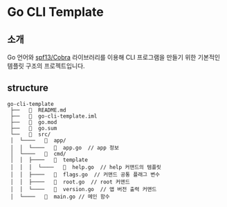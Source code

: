 # Go CLI Template

## 소개

Go 언어와 [spf13/Cobra](https://github.com/spf13/cobra) 라이브러리를 이용해 CLI 프로그램을 만들기 위한 기본적인 템플릿 구조의 프로젝트입니다.

## structure

```text
go-cli-template
 ├──     README.md
 ├──     go-cli-template.iml
 ├──     go.mod
 ├──     go.sum
 └──     src/
 │  └────     app/
 │  │  └────     app.go  // app 정보
 │  └────     cmd/
 │  │  ├────     template
 │  │  │  └────     help.go  // help 커맨드의 템플릿  
 │  │  ├────     flags.go  // 커맨드 공통 플래그 변수
 │  │  ├────     root.go  // root 커맨드
 │  │  └────     version.go  // 앱 버전 출력 커맨드
 │  └────     main.go // 메인 함수
```